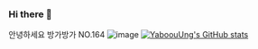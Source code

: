 ### Hi there 👋

안녕하세요 방가방가
NO.164 
![image]({https://img.shields.io/badge/KFC-F40027?style=for-the-badge&logo=kfc&logoColor=white})
[![YaboouUng's GitHub stats](https://github-readme-stats.vercel.app/api?username=yabooung)](https://github.com/anuraghazra/github-readme-stats)


<!--
**yabooung/yabooung** is a ✨ _special_ ✨ repository because its `README.md` (this file) appears on your GitHub profile.

Here are some ideas to get you started:

- 🔭 I’m currently working on ...
- 🌱 I’m currently learning ...
- 👯 I’m looking to collaborate on ...
- 🤔 I’m looking for help with ...
- 💬 Ask me about ...
- 📫 How to reach me: ...
- 😄 Pronouns: ...
- ⚡ Fun fact: ...

https://github.com/alexandresanlim/Badges4-README.md-Profile
https://github.com/anuraghazra/github-readme-stats
-->
